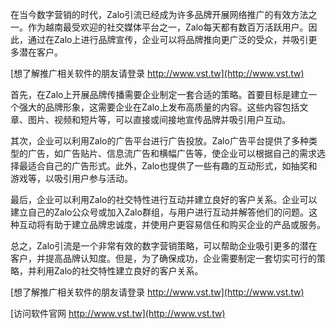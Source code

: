 在当今数字营销的时代，Zalo引流已经成为许多品牌开展网络推广的有效方法之一。作为越南最受欢迎的社交媒体平台之一，Zalo每天都有数百万活跃用户。因此，通过在Zalo上进行品牌宣传，企业可以将品牌推向更广泛的受众，并吸引更多潜在客户。

[想了解推广相关软件的朋友请登录 http://www.vst.tw](http://www.vst.tw)

首先，在Zalo上开展品牌传播需要企业制定一套合适的策略。首要目标是建立一个强大的品牌形象，这需要企业在Zalo上发布高质量的内容。这些内容包括文章、图片、视频和短片等，可以直接或间接地宣传品牌并吸引用户互动。

其次，企业可以利用Zalo的广告平台进行广告投放。Zalo广告平台提供了多种类型的广告，如广告贴片、信息流广告和横幅广告等，使企业可以根据自己的需求选择最适合自己的广告形式。此外，Zalo也提供了一些有趣的互动形式，如抽奖和游戏等，以吸引用户参与活动。

最后，企业可以利用Zalo的社交特性进行互动并建立良好的客户关系。企业可以建立自己的Zalo公众号或加入Zalo群组，与用户进行互动并解答他们的问题。这种互动将有助于建立品牌忠诚度，并使用户更容易信任和购买企业的产品或服务。

总之，Zalo引流是一个非常有效的数字营销策略，可以帮助企业吸引更多的潜在客户，并提高品牌认知度。但是，为了确保成功，企业需要制定一套切实可行的策略，并利用Zalo的社交特性建立良好的客户关系。

[想了解推广相关软件的朋友请登录 http://www.vst.tw](http://www.vst.tw)


[访问软件官网 http://www.vst.tw](http://www.vst.tw)
